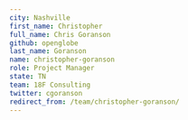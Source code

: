 ```yaml
---
city: Nashville
first_name: Christopher
full_name: Chris Goranson
github: openglobe
last_name: Goranson
name: christopher-goranson
role: Project Manager
state: TN
team: 18F Consulting
twitter: cgoranson
redirect_from: /team/christopher-goranson/
---
```

